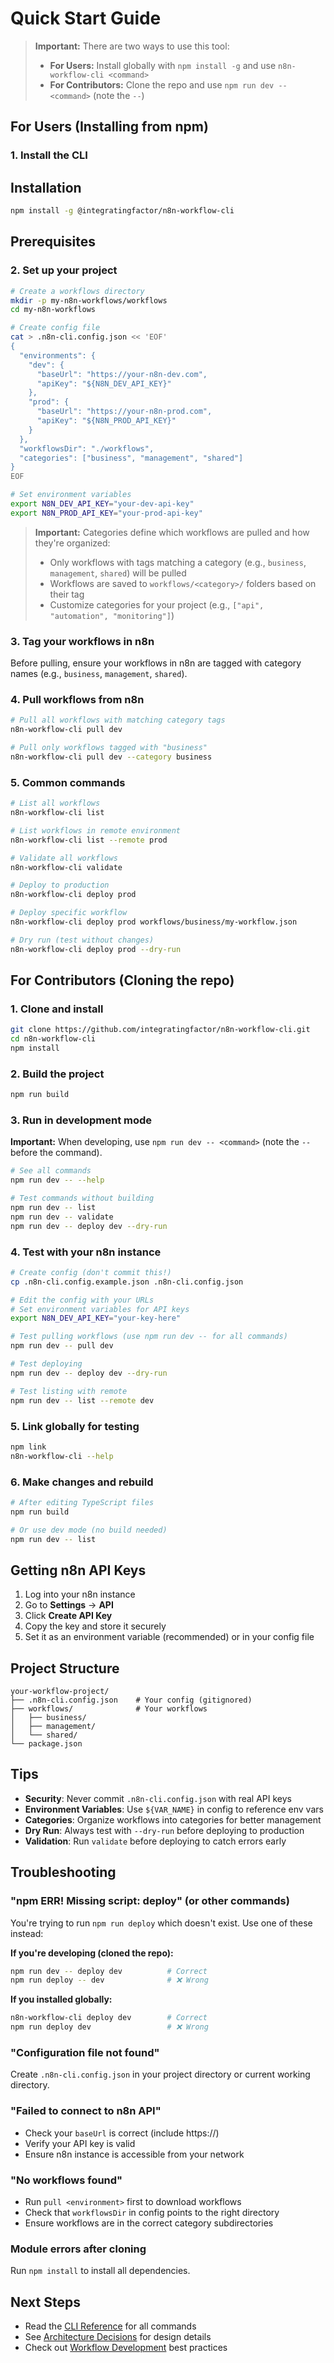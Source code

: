 # Quick Start Guide

> **Important:** There are two ways to use this tool:
> - **For Users:** Install globally with `npm install -g` and use `n8n-workflow-cli <command>`
> - **For Contributors:** Clone the repo and use `npm run dev -- <command>` (note the `--`)

## For Users (Installing from npm)

### 1. Install the CLI
## Installation

```bash
npm install -g @integratingfactor/n8n-workflow-cli
```

## Prerequisites

### 2. Set up your project
```bash
# Create a workflows directory
mkdir -p my-n8n-workflows/workflows
cd my-n8n-workflows

# Create config file
cat > .n8n-cli.config.json << 'EOF'
{
  "environments": {
    "dev": {
      "baseUrl": "https://your-n8n-dev.com",
      "apiKey": "${N8N_DEV_API_KEY}"
    },
    "prod": {
      "baseUrl": "https://your-n8n-prod.com",
      "apiKey": "${N8N_PROD_API_KEY}"
    }
  },
  "workflowsDir": "./workflows",
  "categories": ["business", "management", "shared"]
}
EOF

# Set environment variables
export N8N_DEV_API_KEY="your-dev-api-key"
export N8N_PROD_API_KEY="your-prod-api-key"
```

> **Important:** Categories define which workflows are pulled and how they're organized:
> - Only workflows with tags matching a category (e.g., `business`, `management`, `shared`) will be pulled
> - Workflows are saved to `workflows/<category>/` folders based on their tag
> - Customize categories for your project (e.g., `["api", "automation", "monitoring"]`)

### 3. Tag your workflows in n8n

Before pulling, ensure your workflows in n8n are tagged with category names (e.g., `business`, `management`, `shared`).

### 4. Pull workflows from n8n
```bash
# Pull all workflows with matching category tags
n8n-workflow-cli pull dev

# Pull only workflows tagged with "business"
n8n-workflow-cli pull dev --category business
```

### 5. Common commands
```bash
# List all workflows
n8n-workflow-cli list

# List workflows in remote environment
n8n-workflow-cli list --remote prod

# Validate all workflows
n8n-workflow-cli validate

# Deploy to production
n8n-workflow-cli deploy prod

# Deploy specific workflow
n8n-workflow-cli deploy prod workflows/business/my-workflow.json

# Dry run (test without changes)
n8n-workflow-cli deploy prod --dry-run
```

## For Contributors (Cloning the repo)

### 1. Clone and install
```bash
git clone https://github.com/integratingfactor/n8n-workflow-cli.git
cd n8n-workflow-cli
npm install
```

### 2. Build the project
```bash
npm run build
```

### 3. Run in development mode

**Important:** When developing, use `npm run dev -- <command>` (note the `--` before the command).

```bash
# See all commands
npm run dev -- --help

# Test commands without building
npm run dev -- list
npm run dev -- validate
npm run dev -- deploy dev --dry-run
```

### 4. Test with your n8n instance
```bash
# Create config (don't commit this!)
cp .n8n-cli.config.example.json .n8n-cli.config.json

# Edit the config with your URLs
# Set environment variables for API keys
export N8N_DEV_API_KEY="your-key-here"

# Test pulling workflows (use npm run dev -- for all commands)
npm run dev -- pull dev

# Test deploying
npm run dev -- deploy dev --dry-run

# Test listing with remote
npm run dev -- list --remote dev
```

### 5. Link globally for testing
```bash
npm link
n8n-workflow-cli --help
```

### 6. Make changes and rebuild
```bash
# After editing TypeScript files
npm run build

# Or use dev mode (no build needed)
npm run dev -- list
```

## Getting n8n API Keys

1. Log into your n8n instance
2. Go to **Settings** → **API**
3. Click **Create API Key**
4. Copy the key and store it securely
5. Set it as an environment variable (recommended) or in your config file

## Project Structure

```
your-workflow-project/
├── .n8n-cli.config.json    # Your config (gitignored)
├── workflows/              # Your workflows
│   ├── business/
│   ├── management/
│   └── shared/
└── package.json
```

## Tips

- **Security**: Never commit `.n8n-cli.config.json` with real API keys
- **Environment Variables**: Use `${VAR_NAME}` in config to reference env vars
- **Categories**: Organize workflows into categories for better management
- **Dry Run**: Always test with `--dry-run` before deploying to production
- **Validation**: Run `validate` before deploying to catch errors early

## Troubleshooting

### "npm ERR! Missing script: deploy" (or other commands)
You're trying to run `npm run deploy` which doesn't exist. Use one of these instead:

**If you're developing (cloned the repo):**
```bash
npm run dev -- deploy dev          # Correct
npm run deploy -- dev              # ❌ Wrong
```

**If you installed globally:**
```bash
n8n-workflow-cli deploy dev        # Correct
npm run deploy dev                 # ❌ Wrong
```

### "Configuration file not found"
Create `.n8n-cli.config.json` in your project directory or current working directory.

### "Failed to connect to n8n API"
- Check your `baseUrl` is correct (include https://)
- Verify your API key is valid
- Ensure n8n instance is accessible from your network

### "No workflows found"
- Run `pull <environment>` first to download workflows
- Check that `workflowsDir` in config points to the right directory
- Ensure workflows are in the correct category subdirectories

### Module errors after cloning
Run `npm install` to install all dependencies.

## Next Steps

- Read the [CLI Reference](docs/cli-reference.md) for all commands
- See [Architecture Decisions](docs/architecture-decisions.md) for design details
- Check out [Workflow Development](docs/workflow-development.md) best practices
